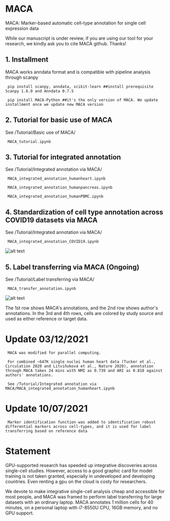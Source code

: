 # MACA
MACA: Marker-based automatic cell-type annotation for single cell expression data

While our manuscript is under review, if you are using our tool for your research, we kindly ask you to cite MACA github. Thanks!

## 1. Installment
MACA works anndata format and is compatible with pipeline analysis through scanpy

     pip install scanpy, anndata, scikit-learn ##install prerequisite Scanpy 1.6.0 and Anndata 0.7.5
     
     pip install MACA-Python ##it's the only version of MACA. We update installment once we update new MACA version

## 2. Tutorial for basic use of MACA
See /Tutorial/Basic use of MACA/

     MACA_tutorial.ipynb
     
## 3. Tutorial for integrated annotation
See /Tutorial/Integrated annotation via MACA/

     MACA_integrated_annotation_humanheart.ipynb

     MACA_integrated_annotation_humanpancreas.ipynb
    
     MACA_integrated_annotation_humanPBMC.ipynb
     
## 4. Standardization of cell type annotation across COVID19 datasets via MACA

See /Tutorial/Integrated annotation via MACA/

     MACA_integrated_annotation_COVID19.ipynb

![alt text](https://github.com/ImXman/MACA/blob/master/Tutorial/Integrated%20annotation%20via%20MACA/Figure%201.jpg?raw=true)

## 5. Label transferring via MACA (Ongoing)

See /Tutorial/Label transferring via MACA/

     MACA_transfer_annotation.ipynb

![alt text](https://github.com/ImXman/MACA/blob/master/Tutorial/Label%20transferring%20via%20MACA/Figure%202.jpg?raw=true)

The 1st row shows MACA's annotations, and the 2nd row shows author's annotations. In the 3rd and 4th rows, cells are colored by study source and used as either reference or target data.
    

# Update 03/12/2021

     MACA was modified for parallel computing. 
     
     For combined ~647K single nuclei human heart data (Tucker et al., Circulation 2020 and Litviňuková et al., Nature 2020), annotation through MACA takes 24 mins with NMI as 0.739 and ARI as 0.818 against authors' annotations. 
     
     See /Tutorial/Integrated annotation via MACA/MACA_integrated_annotation_humanheart.ipynb

# Update 10/07/2021

     Marker identification function was added to identification robust differential markers across cell-types, and it is used for label transferring based on reference data
     
# Statement

GPU-supported research has speeded up integrative discoveries across single-cell studies. However, access to a good graphic card for model training is not taken granted, especially in undeveloped and developing countries. Even renting a gpu on the cloud is costy for researchers.

We devote to make integrative single-cell analysis cheap and accessible for most people, and MACA was framed to perform label transferring for large datasets with an ordinary laptop. MACA annotates 1 million cells for 40 minutes, on a personal laptop with i7-8550U CPU, 16GB memory, and no GPU support.

 
